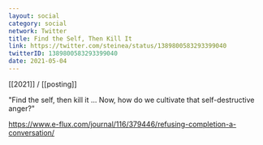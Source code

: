 ```yaml
---
layout: social
category: social
network: Twitter
title: Find the Self, Then Kill It
link: https://twitter.com/steinea/status/1389800583293399040
twitterID: 1389800583293399040
date: 2021-05-04
---
```


[[2021]] / [[posting]]

"Find the self, then kill it ... Now, how do we cultivate that self-destructive anger?"

<https://www.e-flux.com/journal/116/379446/refusing-completion-a-conversation/>
